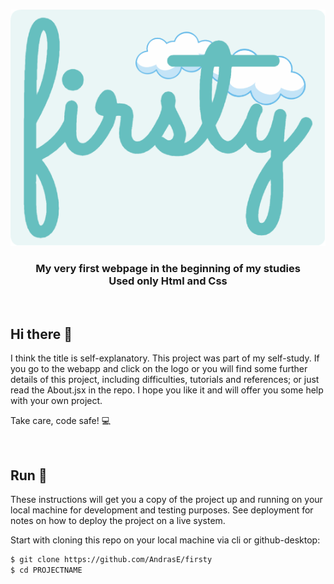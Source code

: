 <br>
<p align="center">
  <a href="https://crud-auth.netlify.app/" target="_blank" rel="noopener noreferrer">
  <img src="https://github.com/AndrasE/raw-readme/blob/main/firsty-readme-img.png?raw=true">
  </a>
</p>
<h3 align="center">
  My very first webpage in the beginning of my studies
  <br>
  Used only Html and Css
</h3>

<br>

## Hi there 👋

I think the title is self-explanatory. 
This project was part of my self-study. If you go to the webapp and click on the logo or you will find some further details of this project, including difficulties, tutorials and references; or just read the About.jsx in the repo. I hope you like it and will offer you some help with your own project. 
  
Take care, code safe! 💻

<br>

## Run 🚀
These instructions will get you a copy of the project up and running on your local machine for development and testing purposes. See deployment for notes on how to deploy the project on a live system.

Start with cloning this repo on your local machine via cli or github-desktop:

```sh
$ git clone https://github.com/AndrasE/firsty
$ cd PROJECTNAME
```
